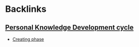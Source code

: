 
# Backlinks
## [Personal Knowledge Development cycle](<Personal Knowledge Development cycle.md>)
- [Creating phase](<Creating phase.md>)

